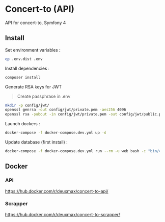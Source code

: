 # Concert-to (API)

API for concert-to, Symfony 4

## Install

Set environment variables :

```bash
cp .env.dist .env
```

Install dependencies :

```bash
composer install
```

Generate RSA keys for JWT

> Create passphrase in .env

```bash
mkdir -p config/jwt/
openssl genrsa -out config/jwt/private.pem -aes256 4096
openssl rsa -pubout -in config/jwt/private.pem -out config/jwt/public.pem
```

Launch dockers :

```bash
docker-compose -f docker-compose.dev.yml up -d
```

Update database (first install) :

```bash
docker-compose -f docker-compose.dev.yml run --rm -u web bash -c "bin/console doctrine:schema:update -f" 
```

## Docker

### API

https://hub.docker.com/r/deuxmax/concert-to-api/

### Scrapper

https://hub.docker.com/r/deuxmax/concert-to-scrapper/